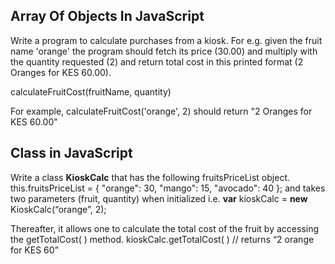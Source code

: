 ## Array Of Objects In JavaScript
Write a program to calculate purchases from a kiosk. For e.g. given the fruit name
'orange' the program should fetch its price (30.00) and multiply with the quantity
requested (2) and return total cost in this printed format (2 Oranges for KES
60.00).

calculateFruitCost(fruitName, quantity)

For example, calculateFruitCost('orange', 2) should return "2 Oranges for KES
60.00"

## Class in JavaScript

Write a class **KioskCalc** that has the following fruitsPriceList object.
            this.fruitsPriceList = { "orange": 30, "mango": 15, "avocado": 40 };
and takes two parameters (fruit, quantity) when initialized i.e.
            **var** kioskCalc = **new** KioskCalc(“orange”, 2);

Thereafter, it allows one to calculate the total cost of the fruit by accessing the
getTotalCost( ) method.
            kioskCalc.getTotalCost( ) // returns “2 orange for KES 60”
